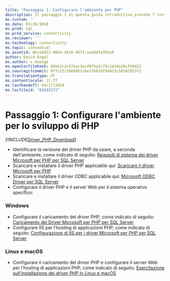 ```yaml
---
title: "Passaggio 1: Configurare l'ambiente per PHP"
description: Il passaggio 1 di questa guida introduttiva prevede l'installazione di PHP, Microsoft ODBC Driver for SQL Server e la configurazione dell'ambiente di sviluppo.
ms.custom: ''
ms.date: 03/26/2018
ms.prod: sql
ms.prod_service: connectivity
ms.reviewer: ''
ms.technology: connectivity
ms.topic: conceptual
ms.assetid: 0bce6022-00bd-45c6-9671-eaa9dfa395a8
author: David-Engel
ms.author: v-daenge
ms.openlocfilehash: 88eb2c2c67eac3ecd9fba2c79c143de28cf60d22
ms.sourcegitcommit: 8ffc23126609b1cbe2f6820f9a823c5850205372
ms.translationtype: HT
ms.contentlocale: it-IT
ms.lasthandoff: 04/17/2020
ms.locfileid: "81633172"
---
```

# <a name="step-1-configure-environment-for-php-development"></a>Passaggio 1: Configurare l'ambiente per lo sviluppo di PHP
[!INCLUDE[Driver_PHP_Download](../../includes/driver_php_download.md)]




* Identificare la versione del driver PHP da usare, a seconda dell'ambiente, come indicato di seguito:  [Requisiti di sistema dei driver Microsoft per PHP per SQL Server](system-requirements-for-the-php-sql-driver.md)
* Scaricare e installare il driver PHP applicabile qui: [Scaricare il driver Microsoft per PHP](https://www.microsoft.com/download/details.aspx?id=20098)  
* Scaricare e installare il driver ODBC applicabile qui:  [Microsoft ODBC Driver per SQL Server](../odbc/download-odbc-driver-for-sql-server.md)  
* Configurare il driver PHP e il server Web per il sistema operativo specifico:

### <a name="windows"></a>Windows  
  

* Configurare il caricamento del driver PHP, come indicato di seguito: [Caricamento dei Driver Microsoft per PHP per SQL Server](../../connect/php/loading-the-php-sql-driver.md) 
* Configurare IIS per l'hosting di applicazioni PHP, come indicato di seguito: [Configurazione di IIS per i driver Microsoft per PHP per SQL Server](../../connect/php/configuring-iis-for-php-sql-driver.md)

### <a name="linux-and-macos"></a>Linux e macOS


*   Configurare il caricamento del driver PHP e configurare il server Web per l'hosting di applicazioni PHP, come indicato di seguito: [Esercitazione sull'installazione dei driver PHP in Linux e macOS](../../connect/php/installation-tutorial-linux-mac.md)
